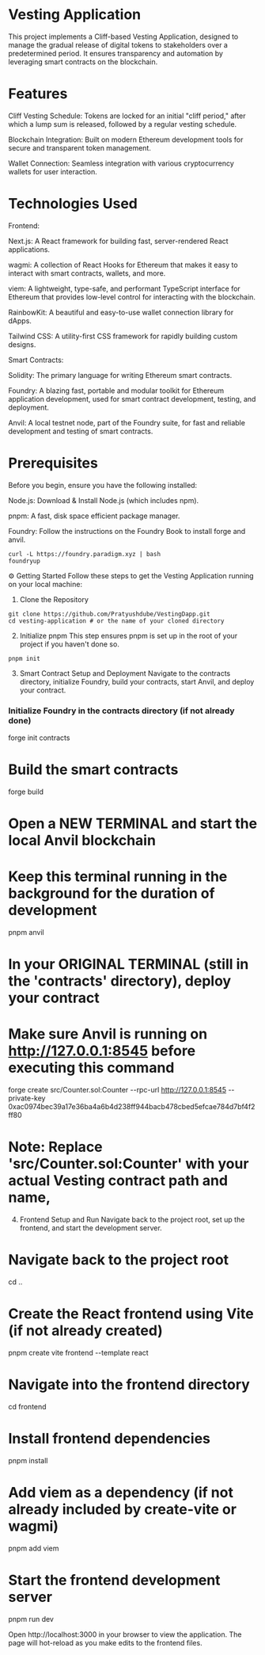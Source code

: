 # Vesting Application
This project implements a Cliff-based Vesting Application, designed to manage the gradual release of digital tokens to stakeholders over a predetermined period. It ensures transparency and automation by leveraging smart contracts on the blockchain.

# Features
Cliff Vesting Schedule: Tokens are locked for an initial "cliff period," after which a lump sum is released, followed by a regular vesting schedule.

Blockchain Integration: Built on modern Ethereum development tools for secure and transparent token management.

Wallet Connection: Seamless integration with various cryptocurrency wallets for user interaction.

# Technologies Used
Frontend:

Next.js: A React framework for building fast, server-rendered React applications.

wagmi: A collection of React Hooks for Ethereum that makes it easy to interact with smart contracts, wallets, and more.

viem: A lightweight, type-safe, and performant TypeScript interface for Ethereum that provides low-level control for interacting with the blockchain.

RainbowKit: A beautiful and easy-to-use wallet connection library for dApps.

Tailwind CSS: A utility-first CSS framework for rapidly building custom designs.

Smart Contracts:

Solidity: The primary language for writing Ethereum smart contracts.

Foundry: A blazing fast, portable and modular toolkit for Ethereum application development, used for smart contract development, testing, and deployment.

Anvil: A local testnet node, part of the Foundry suite, for fast and reliable development and testing of smart contracts.

# Prerequisites
Before you begin, ensure you have the following installed:

Node.js: Download & Install Node.js (which includes npm).

pnpm: A fast, disk space efficient package manager.

Foundry: Follow the instructions on the Foundry Book to install forge and anvil.
```
curl -L https://foundry.paradigm.xyz | bash
foundryup
```
⚙️ Getting Started
Follow these steps to get the Vesting Application running on your local machine:

1. Clone the Repository
```
git clone https://github.com/Pratyushdube/VestingDapp.git
cd vesting-application # or the name of your cloned directory
```

2. Initialize pnpm
This step ensures pnpm is set up in the root of your project if you haven't done so.
```
pnpm init
```

3. Smart Contract Setup and Deployment
Navigate to the contracts directory, initialize Foundry, build your contracts, start Anvil, and deploy your contract.

### Initialize Foundry in the contracts directory (if not already done)
forge init contracts

# Build the smart contracts
forge build

# Open a NEW TERMINAL and start the local Anvil blockchain
# Keep this terminal running in the background for the duration of development
pnpm anvil

# In your ORIGINAL TERMINAL (still in the 'contracts' directory), deploy your contract
# Make sure Anvil is running on http://127.0.0.1:8545 before executing this command

forge create src/Counter.sol:Counter --rpc-url http://127.0.0.1:8545 --private-key 0xac0974bec39a17e36ba4a6b4d238ff944bacb478cbed5efcae784d7bf4f2ff80
# Note: Replace 'src/Counter.sol:Counter' with your actual Vesting contract path and name,

4. Frontend Setup and Run
Navigate back to the project root, set up the frontend, and start the development server.

# Navigate back to the project root
cd ..

# Create the React frontend using Vite (if not already created)
pnpm create vite frontend --template react

# Navigate into the frontend directory
cd frontend

# Install frontend dependencies
pnpm install

# Add viem as a dependency (if not already included by create-vite or wagmi)
pnpm add viem

# Start the frontend development server
pnpm run dev

Open http://localhost:3000 in your browser to view the application. The page will hot-reload as you make edits to the frontend files.
